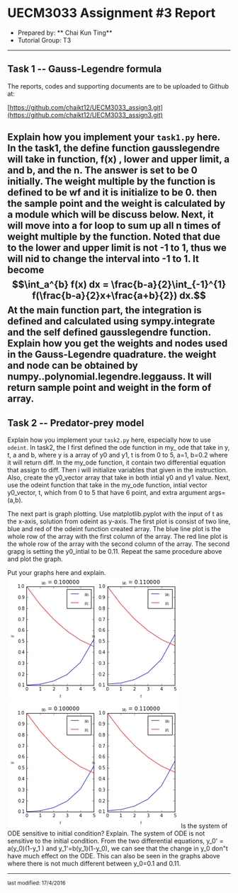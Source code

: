 UECM3033 Assignment #3 Report
========================================================

- Prepared by: ** Chai Kun Ting**
- Tutorial Group: T3

--------------------------------------------------------

## Task 1 --  Gauss-Legendre formula

The reports, codes and supporting documents are to be uploaded to Github at: 

[https://github.com/chaikt12/UECM3033_assign3.git](https://github.com/chaikt12/UECM3033_assign3.git)


Explain how you implement your `task1.py` here.
In the task1, the define function gausslegendre will take in function, f(x) , lower and upper limit, a and b, and the n. The answer is set to be 0 initially. The weight multiple by the function is defined to be wf and it is initialize to be 0. then the sample point and the weight is calculated by a module which will be discuss below. Next, it will move into a for loop to sum up all n times of weight multiple by the function. Noted that due to the lower and upper limit is not -1 to 1, thus we will nid to change the interval into -1 to 1. It become $$\int_a^{b} f(x) dx = \frac{b-a}{2}\int_{-1}^{1} f(\frac{b-a}{2}x+\frac{a+b}{2}) dx.$$ 
At the main function part, the integration is defined and calculated using sympy.integrate and the self defined gausslegendre function.
Explain how you get the weights and nodes used in the Gauss-Legendre quadrature.
the weight and node can be obtained by numpy..polynomial.legendre.leggauss. It will return sample point and weight in the form of array. 
---------------------------------------------------------

## Task 2 -- Predator-prey model

Explain how you implement your `task2.py` here, especially how to use `odeint`.
In task2, the I first defined the ode function in my_ ode that take in y, t, a and b, where y is a array of y0 and y1, t is from 0 to 5, a=1, b=0.2 where it will return diff. In the my_ode function, it contain two differential equation that assign to diff. Then i will initialize variables that given in the instruction. Also, create the y0_vector array that take in both intial y0 and y1 value. Next, use the odeint function that take in the my_ode function, intial vector y0_vector, t, which from 0 to 5 that have 6 point, and extra argument args=(a,b).

The next part is graph plotting. Use matplotlib.pyplot with the input of t as the x-axis, solution from odeint as y-axis. The first plot is consist of two line, blue and red of the odeint function created array. The blue line plot is the whole row of the array with the first column of the array. The red line plot is the whole row of the array with the second column of the array. The second grapg is setting the y0_intial to be 0.11. Repeat the same procedure above and plot the graph. 



Put your graphs here and explain.
![ODEplot1.png](ODEplot.png)
![ODEplot2.png](ODEplot.png)
Is the system of ODE sensitive to initial condition? Explain.
The system of ODE is not sensitive to the initial condition. From the two differential equations, y_0' = a(y_0)(1-y_1 ) and y_1'=b(y_1)(1-y_0), we can see that the change in y_0 don"t have much effect on the ODE. This can also be seen in the graphs above where there is not much different between y_0=0.1 and 0.11.

-----------------------------------

<sup>last modified: 17/4/2016</sup>
